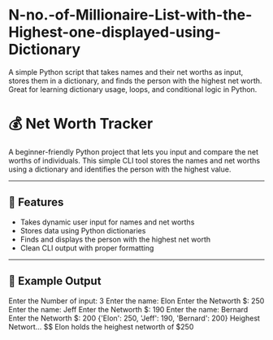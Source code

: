 # N-no.-of-Millionaire-List-with-the-Highest-one-displayed-using-Dictionary
A simple Python script that takes names and their net worths as input, stores them in a dictionary, and finds the person with the highest net worth. Great for learning dictionary usage, loops, and conditional logic in Python.
# 💰 Net Worth Tracker

A beginner-friendly Python project that lets you input and compare the net worths of individuals. This simple CLI tool stores the names and net worths using a dictionary and identifies the person with the highest value.

---

## 📌 Features

- Takes dynamic user input for names and net worths
- Stores data using Python dictionaries
- Finds and displays the person with the highest net worth
- Clean CLI output with proper formatting

---

## 🧮 Example Output
Enter the Number of input: 3
Enter the name: Elon
Enter the Networth $: 250
Enter the name: Jeff
Enter the Networth $: 190
Enter the name: Bernard
Enter the Networth $: 200
{'Elon': 250, 'Jeff': 190, 'Bernard': 200}
Heighest Networt... $$
Elon holds the heighest networth of $250
